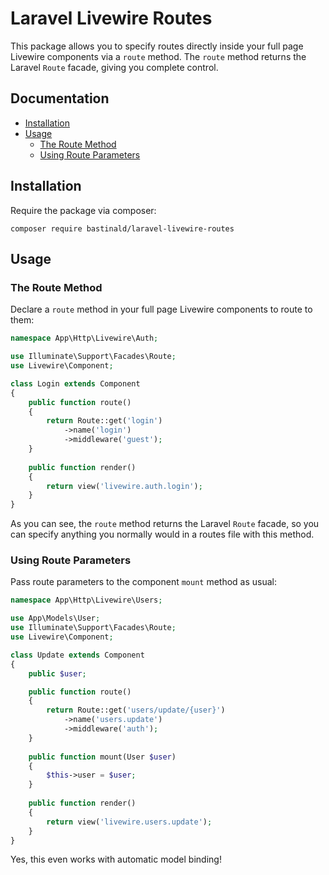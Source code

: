 # Laravel Livewire Routes

This package allows you to specify routes directly inside your full page Livewire components via a `route` method. The `route` method returns the Laravel `Route` facade, giving you complete control.

## Documentation

- [Installation](#installation)
- [Usage](#usage)
    - [The Route Method](#the-route-method)
    - [Using Route Parameters](#using-route-parameters)

## Installation

Require the package via composer:

```console
composer require bastinald/laravel-livewire-routes
```

## Usage

### The Route Method

Declare a `route` method in your full page Livewire components to route to them:

```php
namespace App\Http\Livewire\Auth;

use Illuminate\Support\Facades\Route;
use Livewire\Component;

class Login extends Component
{
    public function route()
    {
        return Route::get('login')
            ->name('login')
            ->middleware('guest');
    }
    
    public function render()
    {
        return view('livewire.auth.login');
    }
}
```

As you can see, the `route` method returns the Laravel `Route` facade, so you can specify anything you normally would in a routes file with this method.

### Using Route Parameters

Pass route parameters to the component `mount` method as usual:

```php
namespace App\Http\Livewire\Users;

use App\Models\User;
use Illuminate\Support\Facades\Route;
use Livewire\Component;

class Update extends Component
{
    public $user;

    public function route()
    {
        return Route::get('users/update/{user}')
            ->name('users.update')
            ->middleware('auth');
    }
    
    public function mount(User $user)
    {
        $this->user = $user;
    }
    
    public function render()
    {
        return view('livewire.users.update');
    }
}
```

Yes, this even works with automatic model binding!
